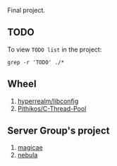 Final project.

## TODO

To view `TODO list` in the project:
```
grep -r 'TODO' ./*
```

## Wheel

1. [hyperrealm/libconfig](https://github.com/hyperrealm/libconfig)
2. [Pithikos/C-Thread-Pool](https://github.com/Pithikos/C-Thread-Pool)



## Server Group's project
1. [magicae](https://github.com/magicae/Hedgehog)
2. [nebula](https://github.com/Nebula1084/mouse)
